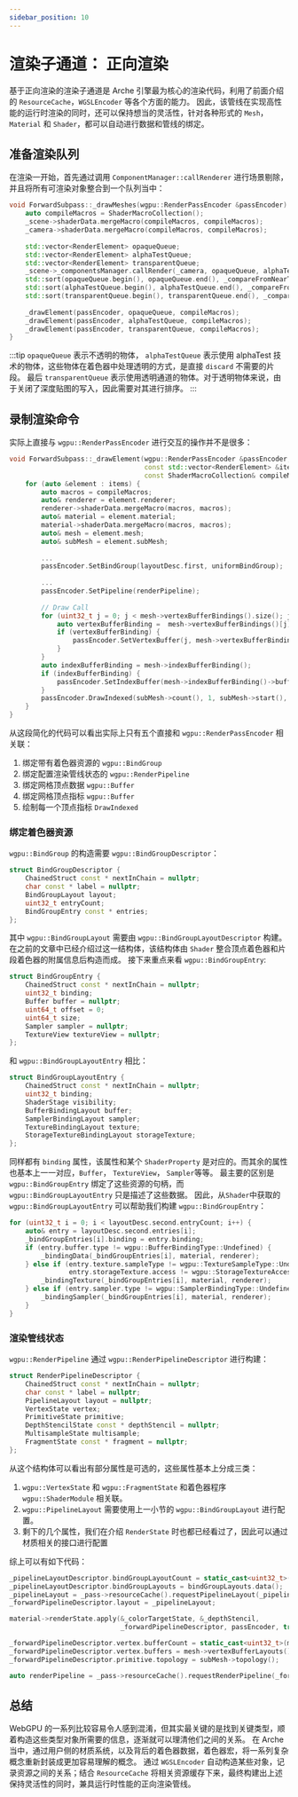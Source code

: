 ```yaml
---
sidebar_position: 10
---
```


# 渲染子通道： 正向渲染

基于正向渲染的渲染子通道是 Arche 引擎最为核心的渲染代码，利用了前面介绍的 `ResourceCache`，`WGSLEncoder` 等各个方面的能力。
因此，该管线在实现高性能的运行时渲染的同时，还可以保持想当的灵活性，针对各种形式的 `Mesh`，`Material` 和 `Shader`，都可以自动进行数据和管线的绑定。

## 准备渲染队列
在渲染一开始，首先通过调用 `ComponentManager::callRenderer` 进行场景剔除，并且将所有可渲染对象整合到一个队列当中：
```cpp
void ForwardSubpass::_drawMeshes(wgpu::RenderPassEncoder &passEncoder) {
    auto compileMacros = ShaderMacroCollection();
    _scene->shaderData.mergeMacro(compileMacros, compileMacros);
    _camera->shaderData.mergeMacro(compileMacros, compileMacros);
    
    std::vector<RenderElement> opaqueQueue;
    std::vector<RenderElement> alphaTestQueue;
    std::vector<RenderElement> transparentQueue;
    _scene->_componentsManager.callRender(_camera, opaqueQueue, alphaTestQueue, transparentQueue);
    std::sort(opaqueQueue.begin(), opaqueQueue.end(), _compareFromNearToFar);
    std::sort(alphaTestQueue.begin(), alphaTestQueue.end(), _compareFromNearToFar);
    std::sort(transparentQueue.begin(), transparentQueue.end(), _compareFromFarToNear);
    
    _drawElement(passEncoder, opaqueQueue, compileMacros);
    _drawElement(passEncoder, alphaTestQueue, compileMacros);
    _drawElement(passEncoder, transparentQueue, compileMacros);
}
```
:::tip
`opaqueQueue` 表示不透明的物体， `alphaTestQueue` 表示使用 alphaTest 技术的物体，这些物体在着色器中处理透明的方式，是直接 `discard` 不需要的片段。
最后 `transparentQueue` 表示使用透明通道的物体。对于透明物体来说，由于关闭了深度贴图的写入，因此需要对其进行排序。
:::

## 录制渲染命令
实际上直接与 `wgpu::RenderPassEncoder` 进行交互的操作并不是很多：
```cpp
void ForwardSubpass::_drawElement(wgpu::RenderPassEncoder &passEncoder,
                                  const std::vector<RenderElement> &items,
                                  const ShaderMacroCollection& compileMacros) {
    for (auto &element : items) {
        auto macros = compileMacros;
        auto& renderer = element.renderer;
        renderer->shaderData.mergeMacro(macros, macros);
        auto& material = element.material;
        material->shaderData.mergeMacro(macros, macros);
        auto& mesh = element.mesh;
        auto& subMesh = element.subMesh;
        
        ...
        passEncoder.SetBindGroup(layoutDesc.first, uniformBindGroup);
        
        ...
        passEncoder.SetPipeline(renderPipeline);
        
        // Draw Call
        for (uint32_t j = 0; j < mesh->vertexBufferBindings().size(); j++) {
            auto vertexBufferBinding =  mesh->vertexBufferBindings()[j];
            if (vertexBufferBinding) {
                passEncoder.SetVertexBuffer(j, mesh->vertexBufferBindings()[j]->handle());
            }
        }
        auto indexBufferBinding = mesh->indexBufferBinding();
        if (indexBufferBinding) {
            passEncoder.SetIndexBuffer(mesh->indexBufferBinding()->buffer(), mesh->indexBufferBinding()->format());
        }
        passEncoder.DrawIndexed(subMesh->count(), 1, subMesh->start(), 0, 0);
    }
}
```

从这段简化的代码可以看出实际上只有五个直接和 `wgpu::RenderPassEncoder` 相关联：
1. 绑定带有着色器资源的 `wgpu::BindGroup`
2. 绑定配置渲染管线状态的 `wgpu::RenderPipeline`
3. 绑定网格顶点数据 `wgpu::Buffer`
4. 绑定网格顶点指标 `wgpu::Buffer`
5. 绘制每一个顶点指标 `DrawIndexed`

### 绑定着色器资源
`wgpu::BindGroup` 的构造需要 `wgpu::BindGroupDescriptor`：
```cpp
struct BindGroupDescriptor {
    ChainedStruct const * nextInChain = nullptr;
    char const * label = nullptr;
    BindGroupLayout layout;
    uint32_t entryCount;
    BindGroupEntry const * entries;
};
```

其中 `wgpu::BindGroupLayout` 需要由 `wgpu::BindGroupLayoutDescriptor` 构建。
在之前的文章中已经介绍过这一结构体，该结构体由 `Shader` 整合顶点着色器和片段着色器的附属信息后构造而成。
接下来重点来看 `wgpu::BindGroupEntry`:
```cpp
struct BindGroupEntry {
    ChainedStruct const * nextInChain = nullptr;
    uint32_t binding;
    Buffer buffer = nullptr;
    uint64_t offset = 0;
    uint64_t size;
    Sampler sampler = nullptr;
    TextureView textureView = nullptr;
};
```
和 `wgpu::BindGroupLayoutEntry` 相比：
```cpp
struct BindGroupLayoutEntry {
    ChainedStruct const * nextInChain = nullptr;
    uint32_t binding;
    ShaderStage visibility;
    BufferBindingLayout buffer;
    SamplerBindingLayout sampler;
    TextureBindingLayout texture;
    StorageTextureBindingLayout storageTexture;
};
```

同样都有 `binding` 属性，该属性和某个 `ShaderProperty` 是对应的。而其余的属性也基本上一一对应，`Buffer`， `TextureView`， `Sampler`等等。
最主要的区别是 `wgpu::BindGroupEntry` 绑定了这些资源的句柄，而 `wgpu::BindGroupLayoutEntry` 只是描述了这些数据。
因此，从`Shader`中获取的 `wgpu::BindGroupLayoutEntry` 可以帮助我们构建 `wgpu::BindGroupEntry`：
```cpp
for (uint32_t i = 0; i < layoutDesc.second.entryCount; i++) {
    auto& entry = layoutDesc.second.entries[i];
    _bindGroupEntries[i].binding = entry.binding;
    if (entry.buffer.type != wgpu::BufferBindingType::Undefined) {
        _bindingData(_bindGroupEntries[i], material, renderer);
    } else if (entry.texture.sampleType != wgpu::TextureSampleType::Undefined ||
               entry.storageTexture.access != wgpu::StorageTextureAccess::Undefined) {
        _bindingTexture(_bindGroupEntries[i], material, renderer);
    } else if (entry.sampler.type != wgpu::SamplerBindingType::Undefined) {
        _bindingSampler(_bindGroupEntries[i], material, renderer);
    }
}
```

### 渲染管线状态
`wgpu::RenderPipeline` 通过 `wgpu::RenderPipelineDescriptor` 进行构建：
```cpp
struct RenderPipelineDescriptor {
    ChainedStruct const * nextInChain = nullptr;
    char const * label = nullptr;
    PipelineLayout layout = nullptr;
    VertexState vertex;
    PrimitiveState primitive;
    DepthStencilState const * depthStencil = nullptr;
    MultisampleState multisample;
    FragmentState const * fragment = nullptr;
};
```
从这个结构体可以看出有部分属性是可选的，这些属性基本上分成三类：
1. `wgpu::VertexState` 和 `wgpu::FragmentState` 和着色器程序 `wgpu::ShaderModule` 相关联。
2. `wgpu::PipelineLayout` 需要使用上一小节的 `wgpu::BindGroupLayout` 进行配置。
3. 剩下的几个属性，我们在介绍 `RenderState` 时也都已经看过了，因此可以通过材质相关的接口进行配置

综上可以有如下代码：
```cpp
_pipelineLayoutDescriptor.bindGroupLayoutCount = static_cast<uint32_t>(bindGroupLayouts.size());
_pipelineLayoutDescriptor.bindGroupLayouts = bindGroupLayouts.data();
_pipelineLayout = _pass->resourceCache().requestPipelineLayout(_pipelineLayoutDescriptor);
_forwardPipelineDescriptor.layout = _pipelineLayout;

material->renderState.apply(&_colorTargetState, &_depthStencil,
                            _forwardPipelineDescriptor, passEncoder, true);

_forwardPipelineDescriptor.vertex.bufferCount = static_cast<uint32_t>(mesh->vertexBufferLayouts().size());
_forwardPipelineDescriptor.vertex.buffers = mesh->vertexBufferLayouts().data();
_forwardPipelineDescriptor.primitive.topology = subMesh->topology();

auto renderPipeline = _pass->resourceCache().requestRenderPipeline(_forwardPipelineDescriptor);
```

## 总结
WebGPU 的一系列比较容易令人感到混淆，但其实最关键的是找到关键类型，顺着构造这些类型对象所需要的信息，逐渐就可以理清他们之间的关系。
在 Arche 当中，通过用户侧的材质系统，以及背后的着色器数据，着色器宏，将一系列复杂概念重新封装成更加容易理解的概念。
通过 `WGSLEncoder` 自动构造某些对象，记录资源之间的关系；结合 `ResourceCache` 将相关资源缓存下来，最终构建出上述保持灵活性的同时，兼具运行时性能的正向渲染管线。
